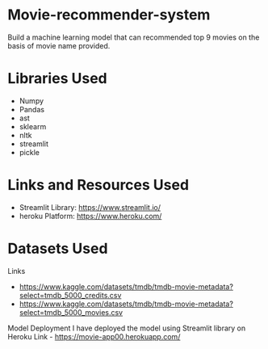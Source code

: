 # Movie-recommender-system
Build a machine learning model that can recommended top 9 movies on the basis of movie name provided.

# Libraries Used
- Numpy
- Pandas
- ast
- sklearm
- nltk
- streamlit
- pickle

# Links and Resources Used
- Streamlit Library: https://www.streamlit.io/
- heroku Platform: https://www.heroku.com/

# Datasets Used
Links
- https://www.kaggle.com/datasets/tmdb/tmdb-movie-metadata?select=tmdb_5000_credits.csv
- https://www.kaggle.com/datasets/tmdb/tmdb-movie-metadata?select=tmdb_5000_movies.csv

Model Deployment
I have deployed the model using Streamlit library on Heroku 
Link - https://movie-app00.herokuapp.com/
